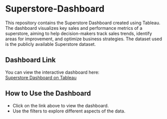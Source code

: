 # Superstore-Dashboard
This repository contains the Superstore Dashboard created using Tableau. The dashboard visualizes key sales and performance metrics of a superstore, aiming to help decision-makers track sales trends, identify areas for improvement, and optimize business strategies. The dataset used is the publicly available Superstore dataset.

## Dashboard Link
You can view the interactive dashboard here:  
[Superstore Dashboard on Tableau](https://public.tableau.com/views/Tableau_17388512462460/SuperstoreDashboardAnalytics?:language=en-US&publish=yes&:sid=&:redirect=auth&:display_count=n&:origin=viz_share_link)

## How to Use the Dashboard
- Click on the link above to view the dashboard.
- Use the filters to explore different aspects of the data.
